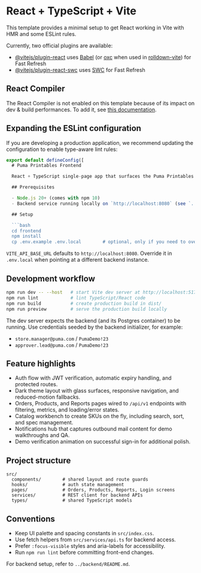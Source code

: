 # React + TypeScript + Vite

This template provides a minimal setup to get React working in Vite with HMR and some ESLint rules.

Currently, two official plugins are available:

- [@vitejs/plugin-react](https://github.com/vitejs/vite-plugin-react/blob/main/packages/plugin-react) uses [Babel](https://babeljs.io/) (or [oxc](https://oxc.rs) when used in [rolldown-vite](https://vite.dev/guide/rolldown)) for Fast Refresh
- [@vitejs/plugin-react-swc](https://github.com/vitejs/vite-plugin-react/blob/main/packages/plugin-react-swc) uses [SWC](https://swc.rs/) for Fast Refresh

## React Compiler

The React Compiler is not enabled on this template because of its impact on dev & build performances. To add it, see [this documentation](https://react.dev/learn/react-compiler/installation).

## Expanding the ESLint configuration

If you are developing a production application, we recommend updating the configuration to enable type-aware lint rules:

````js
export default defineConfig([
  # Puma Printables Frontend

  React + TypeScript single-page app that surfaces the Puma Printables demo platform. It consumes the Spring Boot backend for authentication, orders, product catalog, and reporting data while presenting the Apple-inspired dark UI.

  ## Prerequisites

  - Node.js 20+ (comes with npm 10)
  - Backend service running locally on `http://localhost:8080` (see `../backend/README.md`)

  ## Setup

  ```bash
  cd frontend
  npm install
  cp .env.example .env.local        # optional, only if you need to override defaults
````

`VITE_API_BASE_URL` defaults to `http://localhost:8080`. Override it in `.env.local` when pointing at a different backend instance.

## Development workflow

```bash
npm run dev -- --host   # start Vite dev server at http://localhost:5173
npm run lint            # lint TypeScript/React code
npm run build           # create production build in dist/
npm run preview         # serve the production build locally
```

The dev server expects the backend (and its Postgres container) to be running. Use credentials seeded by the backend initializer, for example:

- `store.manager@puma.com` / `PumaDemo!23`
- `approver.lead@puma.com` / `PumaDemo!23`

## Feature highlights

- Auth flow with JWT verification, automatic expiry handling, and protected routes.
- Dark theme layout with glass surfaces, responsive navigation, and reduced-motion fallbacks.
- Orders, Products, and Reports pages wired to `/api/v1` endpoints with filtering, metrics, and loading/error states.
- Catalog workbench to create SKUs on the fly, including search, sort, and spec management.
- Notifications hub that captures outbound mail content for demo walkthroughs and QA.
- Demo verification animation on successful sign-in for additional polish.

## Project structure

```
src/
  components/        # shared layout and route guards
  hooks/             # auth state management
  pages/             # Orders, Products, Reports, Login screens
  services/          # REST client for backend APIs
  types/             # shared TypeScript models
```

## Conventions

- Keep UI palette and spacing constants in `src/index.css`.
- Use fetch helpers from `src/services/api.ts` for backend access.
- Prefer `:focus-visible` styles and aria-labels for accessibility.
- Run `npm run lint` before committing front-end changes.

For backend setup, refer to `../backend/README.md`.
